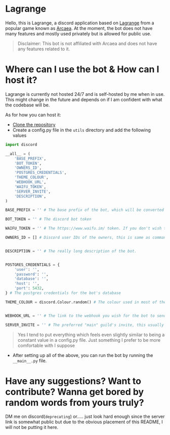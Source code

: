 Lagrange
=========
Hello, this is Lagrange, a discord application based on [Lagrange](https://arcaea.fandom.com/wiki/Lagrange) from a popular game known as [Arcaea](https://arcaea.lowiro.com/). At the moment, the bot does not have many features and mostly used privately but is allowed for public use.

> Disclaimer: This bot is not affiliated with Arcaea and does not have any features related to it.

Where can I use the bot & How can I host it?
============================================
Lagrange is currently not hosted 24/7 and is self-hosted by me when in use. This might change in the future and depends on if I am confident with what the codebase will be.

As for how you can host it:
- [Clone the repository](https://docs.github.com/en/repositories/creating-and-managing-repositories/cloning-a-repository)
- Create a config.py file in the `utils` directory and add the following values
```py
import discord

__all__ = (
    'BASE_PREFIX',
    'BOT_TOKEN',
    'OWNERS_ID',
    'POSTGRES_CREDENTIALS',
    'THEME_COLOUR',
    'WEBHOOK_URL',
    'WAIFU_TOKEN',
    'SERVER_INVITE',
    'DESCRIPTION',
)

BASE_PREFIX = '' # The base prefix of the bot, which will be converted to multiple cases of itself if applicable.

BOT_TOKEN = '' # The discord bot token

WAIFU_TOKEN = '' # The https://www.waifu.im/ token. If you don't wish to use it, please do make neccessary changes in cogs/anime.py if applicable

OWNERS_ID = [] # Discord user IDs of the owners, this is same as commands.Bot.owner_ids


DESCRIPTION = '' # The really long description of the bot.


POSTGRES_CREDENTIALS = {
    'user': '',
    'password': '',
    'database': '',
    'host': '',
    'port': 5432,
} # The postgres credentials for the bot's database

THEME_COLOUR = discord.Colour.random() # The colour used in most of the embeds of the bot, as an example its set to random but you can change it to anything you prefer.


WEBHOOK_URL = '' # The link to the webhook you wish for the bot to send all its private logging messages to, 

SERVER_INVITE = '' # The preferred "main" guild's invite, this usually refers to support server.

```
> Yes I tend to put everything which feels even slightly similar to being a constant value in a config.py file. Just something I prefer to be more comfortable with I suppose

- After setting up all of the above, you can run the bot by running the `__main__.py` file. 

Have any suggestions? Want to contribute? Wanna get bored by random words from yours truly?
===========================================================================================
DM me on discord(`deprecating`) or..... just look hard enough since the server link is somewhat public but due to the obvious placement of this README, I will not be putting it here.
